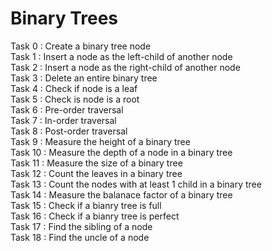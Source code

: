 # Binary Trees
Task 0 : Create a binary tree node \
Task 1 : Insert a node as the left-child of another node \
Task 2 : Insert a node as the right-child of another node \
Task 3 : Delete an entire binary tree \
Task 4 : Check if node is a leaf \
Task 5 : Check is node is a root \
Task 6 : Pre-order traversal \
Task 7 : In-order traversal \
Task 8 : Post-order traversal \
Task 9 : Measure the height of a binary tree \
Task 10 : Measure the depth of a node in a binary tree \
Task 11 : Measure the size of a binary tree \
Task 12 : Count the leaves in a binary tree \
Task 13 : Count the nodes with at least 1 child in a binary tree \
Task 14 : Measure the balanace factor of a binary tree \
Task 15 : Check if a bianry tree is full \
Task 16 : Check if a bianry tree is perfect \
Task 17 : Find the sibling of a node \
Task 18 : Find the uncle of a node



